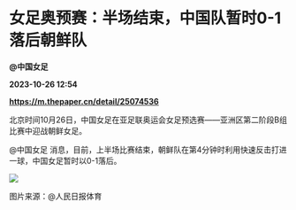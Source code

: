 # 女足奥预赛：半场结束，中国队暂时0-1落后朝鲜队​​​
**@中国女足**

**2023-10-26 12:54**

**https://m.thepaper.cn/detail/25074536**

北京时间10月26日，中国女足在亚足联奥运会女足预选赛——亚洲区第二阶段B组比赛中迎战朝鲜女足。

@中国女足 消息，目前，上半场比赛结束，朝鲜队在第4分钟时利用快速反击打进一球，中国女足暂时以0-1落后。

![](https://imagecloud.thepaper.cn/thepaper/image/275/776/990.gif)

图片来源：@人民日报体育